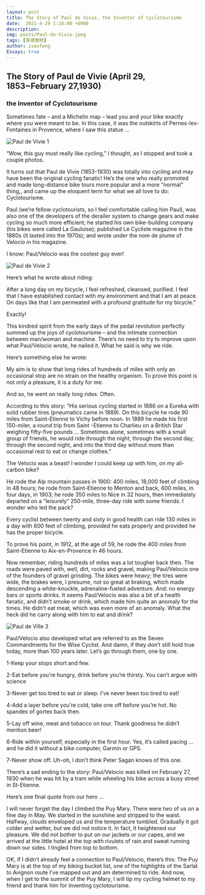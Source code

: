 ```yaml
---
layout: post
title: The Story of Paul de Vivie, the Inventor of Cyclotourisme
date:  2021-4-29 1:16:00 +0900
description: 
img: posts/Paul-de-Vivie.jpeg
tags: [厚德载物]
author: isanfeng
Essays: true
---
```

## The Story of Paul de Vivie (April 29, 1853~February 27,1930)

### the Inventor of Cyclotourisme

Sometimes fate – and a Michelin map – lead you and your bike exactly where you were meant to be. In this case, it was the outskirts of Pernes-les-Fontaines in Provence, where I saw this statue …

![Paul de Vivie 1](https://bikingfranceblogcom.files.wordpress.com/2020/08/vivie1.jpg)

“Wow, this guy must really like cycling,” I thought, as I stopped and took a couple photos.

It turns out that Paul de Vivie (1853-1930) was totally into cycling and may have been the original cycling fanatic! He’s the one who really promoted and made long-distance bike tours more popular and a more “normal” thing,, and came up the eloquent term for what we all love to do: Cyclotourisme.

Paul (we’re fellow cyclotourists, so I feel comfortable calling him Paul), was also one of the developers of the derailer system to change gears and make cycling so much more efficient; he started his own bike-building company (his bikes were called La Gauloise); published Le Cycliste magazine in the 1880s (it lasted into the 1970s); and wrote under the nom de plume of Velocio in his magazine.

I know: Paul/Velocio was the coolest guy ever!

![Paul de Vivie 2](https://bikingfranceblogcom.files.wordpress.com/2020/08/vivie2.jpg)

Here’s what he wrote about riding:

After a long day on my bicycle, I feel refreshed, cleansed, purified. I feel that I have established contact with my environment and that I am at peace. On days like that I am permeated with a profound gratitude for my bicycle.”

Exactly!

This kindred spirit from the early days of the pedal revolution perfectly summed up the joys of cyclotourisme – and the intimate connection between man/woman and machine. There’s no need to try to improve upon what Paul/Velocio wrote, he nailed it. What he said is why we ride.

Here’s something else he wrote:

My aim is to show that long rides of hundreds of miles with only an occasional stop are no strain on the healthy organism. To prove this point is not only a pleasure, it is a duty for me.

And so, he went on really long rides. Often.

According to this story: “His serious cycling started in 1886 on a Eureka with solid rubber tires (pneumatics came in 1889). On this bicycle he rode 90 miles from Saint-Etienne to Vichy before noon. In 1889 he made his first 150-miler, a round trip from Saint -Etienne to Charlieu on a British Star weighing fifty-five pounds … Sometimes alone, sometimes with a small group of friends, he would ride through the night, through the second day, through the second night, and into the third day without more than occasional rest to eat or change clothes.”

The Velocio was a beast! I wonder I could keep up with him, on my all-carbon bike?

He rode the Alp mountain passes in 1900: 400 miles, 18,000 feet of climbing in 48 hours; he rode from Saint-Etienne to Menton and back, 600 miles, in four days, in 1903; he rode 350 miles to Nice in 32 hours, then immediately departed on a “leisurely” 250-mile, three-day ride with some friends. I wonder who led the pack?

Every cyclist between twenty and sixty in good health can ride 130 miles in a day with 600 feet of climbing, provided he eats properly and provided he has the proper bicycle.

To prove his point, in 1912, at the age of 59, he rode the 400 miles from Saint-Etienne to Aix-en-Provence in 46 hours.

Now remember, riding hundreds of miles was a lot tougher back then. The roads were paved with, well, dirt, rocks and gravel, making Paul/Velocio one of the founders of gravel grinding. The bikes were heavy; the tires were wide, the brakes were, I presume, not so great at braking, which made descending a white-knuckle, adrenaline-fueled adventure. And: no energy bars or sports drinks. It seems Paul/Velocio was also a bit of a health fanatic, and didn’t smoke or drink, which made him quite an anomaly for the times. He didn’t eat meat, which was even more of an anomaly. What the heck did he carry along with him to eat and drink? 

![Paul de Ville 3](https://bikingfranceblogcom.files.wordpress.com/2020/08/vivie3.jpeg)

Paul/Velocio also developed what are referred to as the Seven Commandments for the Wise Cyclist. And damn, if they don’t still hold true today, more than 100 years later. Let’s go through them, one by one.

1-Keep your stops short and few.

2-Eat before you’re hungry, drink before you’re thirsty. You can’t argue with science

3-Never get too tired to eat or sleep. I’ve never been too tired to eat!

4-Add a layer before you’re cold, take one off before you’re hot. No spandex of gortex back then.

5-Lay off wine, meat and tobacco on tour. Thank goodness he didn’t mention beer!

6-Ride within yourself, especially in the first hour. Yes, it’s called pacing … and he did it without a bike computer, Garmin or GPS.

7-Never show off. Uh-oh, I don’t think Peter Sagan knows of this one.

There’s a sad ending to the story: Paul/Velocio was killed on February 27, 1930 when he was hit by a tram while wheeling his bike across a busy street in St-Etienne.

Here’s one final quote from our hero …

I will never forget the day I climbed the Puy Mary. There were two of us on a fine day in May. We started in the sunshine and stripped to the waist. Halfway, clouds enveloped us and the temperature tumbled. Gradually it got colder and wetter, but we did not notice it. In fact, it heightened our pleasure. We did not bother to put on our jackets or our capes, and we arrived at the little hotel at the top with rivulets of rain and sweat running down our sides. I tingled from top to bottom.

OK, if I didn’t already feel a connection to Paul/Velocio, there’s this: The Puy Mary is at the top of my biking bucket list, one of the highlights of the Sarlat to Avignon route I’ve mapped out and am determined to ride. And now, when I get to the summit of the Puy Mary, I will tip my cycling helmet to my friend and thank him for inventing cyclotourisme.
